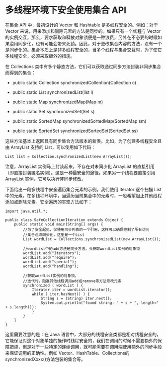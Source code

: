 # 多线程环境下安全使用集合 API

在集合 API 中，最初设计的 Vector 和 Hashtable 是多线程安全的。例如：对于 Vector 来说，用来添加和删除元素的方法是同步的。如果只有一个线程与 Vector 的实例交互，那么，要求获取和释放对象锁便是一种浪费，另外在不必要的时候如果滥用同步化，也有可能会带来死锁。因此，对于更改集合内容的方法，没有一个是同步化的。集合本质上是非多线程安全的，当多个线程与集合交互时，为了使它多线程安全，必须采取额外的措施。

在 Collections 类中有多个静态方法，它们可以获取通过同步方法封装非同步集合而得到的集合：

- public static Collection synchronizedCollention(Collection c)

- public static List synchronizedList(list l)

- public static Map synchronizedMap(Map m)

- public static Set synchronizedSet(Set s)

- public static SortedMap synchronizedSortedMap(SortedMap sm)

- public static SortedSet synchronizedSortedSet(SortedSet ss)

这些方法基本上返回具有同步集合方法版本的新类。比如，为了创建多线程安全且由 ArrayList 支持的 List，可以使用如下代码：

```
List list = Collection.synchronizedList(new ArrayList());
```

注意，ArrayList 实例马上封装起来，不存在对未同步化 ArrayList 的直接引用（即直接封装匿名实例）。这是一种最安全的途径。如果另一个线程要直接引用 ArrayList 实例，它可以执行非同步修改。

下面给出一段多线程中安全遍历集合元素的示例。我们使用 Iterator 逐个扫描 List 中的元素，在多线程环境中，当遍历当前集合中的元素时，一般希望阻止其他线程添加或删除元素。安全遍历的实现方法如下：

```
import java.util.*;  
  
public class SafeCollectionIteration extends Object {  
    public static void main(String[] args) {  
        //为了安全起见，仅使用同步列表的一个引用，这样可以确保控制了所有访问  
        //集合必须同步化，这里是一个List  
        List wordList = Collections.synchronizedList(new ArrayList());  
  
        //wordList中的add方法是同步方法，会获取wordList实例的对象锁  
        wordList.add("Iterators");  
        wordList.add("require");  
        wordList.add("special");  
        wordList.add("handling");  
  
        //获取wordList实例的对象锁，  
        //迭代时，阻塞其他线程调用add或remove等方法修改元素  
        synchronized ( wordList ) {  
            Iterator iter = wordList.iterator();  
            while ( iter.hasNext() ) {  
                String s = (String) iter.next();  
                System.out.println("found string: " + s + ", length=" + s.length());  
            }  
        }  
    }  
}  
```

这里需要注意的是：在 Java 语言中，大部分的线程安全类都是相对线程安全的，它能保证对这个对象单独的操作时线程安全的，我们在调用的时候不需要额外的保障措施，但是对于一些特定的连续调用，就可能需要在调用端使用额外的同步手段来保证调用的正确性。例如 Vector、HashTable、Collections的synchronizedXxxx()方法包装的集合等。
